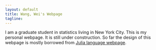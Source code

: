 ```yaml
---
layout: default
title: Wang, Wei's Webpage 
tagline: 
---
```


I am a graduate student in statistics living in New York City. This is my personal webpage. It is still under construction. So far the design of this webpage is mostly borrowed from [Julia language webpage](http://julialang.org).  





